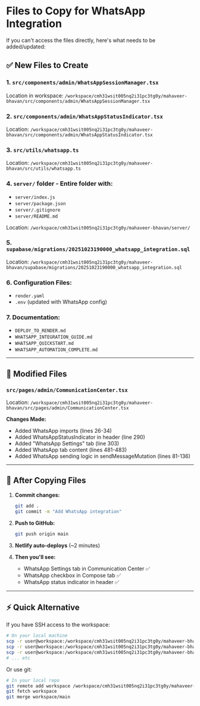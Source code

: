 # Files to Copy for WhatsApp Integration

If you can't access the files directly, here's what needs to be added/updated:

## ✅ New Files to Create

### 1. `src/components/admin/WhatsAppSessionManager.tsx`
Location in workspace: `/workspace/cmh31wsit005nq2i31pc3tg0y/mahaveer-bhavan/src/components/admin/WhatsAppSessionManager.tsx`

### 2. `src/components/admin/WhatsAppStatusIndicator.tsx`
Location: `/workspace/cmh31wsit005nq2i31pc3tg0y/mahaveer-bhavan/src/components/admin/WhatsAppStatusIndicator.tsx`

### 3. `src/utils/whatsapp.ts`
Location: `/workspace/cmh31wsit005nq2i31pc3tg0y/mahaveer-bhavan/src/utils/whatsapp.ts`

### 4. `server/` folder - Entire folder with:
- `server/index.js`
- `server/package.json`
- `server/.gitignore`
- `server/README.md`

Location: `/workspace/cmh31wsit005nq2i31pc3tg0y/mahaveer-bhavan/server/`

### 5. `supabase/migrations/20251023190000_whatsapp_integration.sql`
Location: `/workspace/cmh31wsit005nq2i31pc3tg0y/mahaveer-bhavan/supabase/migrations/20251023190000_whatsapp_integration.sql`

### 6. Configuration Files:
- `render.yaml`
- `.env` (updated with WhatsApp config)

### 7. Documentation:
- `DEPLOY_TO_RENDER.md`
- `WHATSAPP_INTEGRATION_GUIDE.md`
- `WHATSAPP_QUICKSTART.md`
- `WHATSAPP_AUTOMATION_COMPLETE.md`

---

## 📝 Modified Files

### `src/pages/admin/CommunicationCenter.tsx`
Location: `/workspace/cmh31wsit005nq2i31pc3tg0y/mahaveer-bhavan/src/pages/admin/CommunicationCenter.tsx`

**Changes Made:**
- Added WhatsApp imports (lines 26-34)
- Added WhatsAppStatusIndicator in header (line 290)
- Added "WhatsApp Settings" tab (line 303)
- Added WhatsApp tab content (lines 481-483)
- Added WhatsApp sending logic in sendMessageMutation (lines 81-136)

---

## 🚀 After Copying Files

1. **Commit changes:**
   ```bash
   git add .
   git commit -m "Add WhatsApp integration"
   ```

2. **Push to GitHub:**
   ```bash
   git push origin main
   ```

3. **Netlify auto-deploys** (~2 minutes)

4. **Then you'll see:**
   - WhatsApp Settings tab in Communication Center ✅
   - WhatsApp checkbox in Compose tab ✅
   - WhatsApp status indicator in header ✅

---

## ⚡ Quick Alternative

If you have SSH access to the workspace:

```bash
# On your local machine
scp -r user@workspace:/workspace/cmh31wsit005nq2i31pc3tg0y/mahaveer-bhavan/server ./
scp -r user@workspace:/workspace/cmh31wsit005nq2i31pc3tg0y/mahaveer-bhavan/src/components/admin/WhatsApp*.tsx ./src/components/admin/
scp -r user@workspace:/workspace/cmh31wsit005nq2i31pc3tg0y/mahaveer-bhavan/src/utils/whatsapp.ts ./src/utils/
# ... etc
```

Or use git:

```bash
# In your local repo
git remote add workspace /workspace/cmh31wsit005nq2i31pc3tg0y/mahaveer-bhavan/.git
git fetch workspace
git merge workspace/main
```
